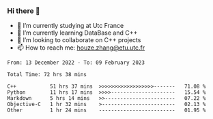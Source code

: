 ### Hi there 👋
- 🔭 I’m currently studying at Utc France
- 🌱 I’m currently learning DataBase and C++
- 👯 I’m looking to collaborate on C++ projects
- 📫 How to reach me: houze.zhang@etu.utc.fr

<!--START_SECTION:waka-->

```text
From: 13 December 2022 - To: 09 February 2023

Total Time: 72 hrs 38 mins

C++           51 hrs 37 mins  >>>>>>>>>>>>>>>>>>-------   71.08 %
Python        11 hrs 17 mins  >>>>---------------------   15.54 %
Markdown      5 hrs 14 mins   >>-----------------------   07.22 %
Objective-C   1 hr 32 mins    >------------------------   02.13 %
Other         1 hr 24 mins    -------------------------   01.95 %
```

<!--END_SECTION:waka-->
